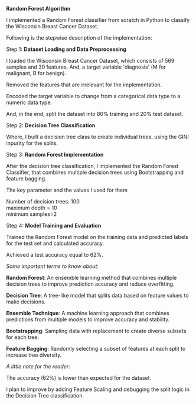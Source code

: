 **Random Forest Algorithm** <br/>


I implemented a Random Forest classifier from scratch in Python to classify the Wisconsin Breast Cancer Dataset.<br/>

Following is the stepwise description of the implementation:<br/>

Step 1: **Dataset Loading and Data Preprocessing** <br/>
       
I loaded the Wisconsin Breast Cancer Dataset, which consists of 569 samples and 30 features. And, a target variable 'diagnosis' (M for malignant, B for benign).

Removed the features that are irrelevant for the implementation.<br/>

Encoded the target variable to change from a categorical data type to a numeric data type.

And, in the end, split the dataset into 80% training and 20% test dataset.<br/>


Step 2: **Decision Tree Classification** <rb/>

Where, I built a decision tree class to create individual trees, using the GINI inpurity for the splits.<br/>



Step 3: **Random Forest Implementation** <br/>


After the decision tree classification, I implemented the Random Forest Classifier, that combines multiple decision trees using Bootstrapping and feature bagging.

The key parameter and the values I used for them<br/>
 
Number of decision trees: 100<br/>
maximum depth = 10<br/>
minimum samples=2<br/>


Step 4: **Model Training and Evaluation** <br/>

Trained the Random Forest model on the training data and predicted labels for the test set and calculated accuracy.

Achieved a test accuracy equal to 62%.<br/>

*Some important terms to know about:* <br/>


**Random Forest**: An ensemble learning method that combines multiple decision trees to improve prediction accuracy and reduce overfitting.<br/>

**Decision Tree**: A tree-like model that splits data based on feature values to make decisions.<br/>

**Ensemble Technique**: A machine learning approach that combines predictions from multiple models to improve accuracy and stability.<br/>

**Bootstrapping**: Sampling data with replacement to create diverse subsets for each tree.<br/>

**Feature Bagging**: Randomly selecting a subset of features at each split to increase tree diversity.<br/>





*A little note for the reader*:  <br/>

The accuracy (62%) is lower than expected for the dataset.

I plan to improve by adding Feature Scaling and debugging the split logic in the Decision Tree classification.

